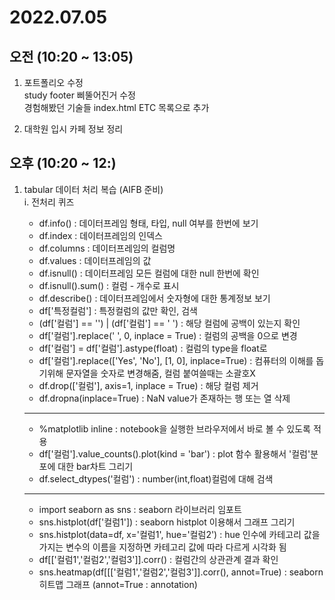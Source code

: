 # 2022.07.05

## 오전 (10:20 ~ 13:05)  

1. 포트폴리오 수정  
study footer 삐뚤어진거 수정  
경험해봤던 기술들 index.html ETC 목록으로 추가  

2. 대학원 입시 카페 정보 정리  

## 오후 (10:20 ~ 12:)  

1. tabular 데이터 처리 복습 (AIFB 준비)  
    i. 전처리 퀴즈  
    - df.info() : 데이터프레임 형태, 타입, null 여부를 한번에 보기  
    - df.index : 데이터프레임의 인덱스  
    - df.columns : 데이터프레임의 컬럼명  
    - df.values : 데이터프레임의 값   
    - df.isnull() : 데이터프레임 모든 컬럼에 대한 null 한번에 확인
    - df.isnull().sum() : 컬럼 - 개수로 표시
    - df.describe() : 데이터프레임에서 숫자형에 대한 통계정보 보기
    - df['특정컬럼'] : 특정컬럼의 값만 확인, 검색
    - (df['컬럼'] == '') | (df['컬럼'] == ' ') : 해당 컬럼에 공백이 있는지 확인
    - df['컬럼'].replace(' ', 0, inplace = True) : 컬럼의 공백을 0으로 변경
    - df['컬럼'] = df['컬럼'].astype(float) : 컬럼의 type을 float로 
    - df['컬럼'].replace(['Yes', 'No'], [1, 0], inplace=True) : 컴퓨터의 이해를 돕기위해 문자열을 숫자로 변경해줌, 컬럼 붙여쓸때는 소괄호X
    - df.drop(['컬럼'], axis=1, inplace = True) : 해당 컬럼 제거
    - df.dropna(inplace=True) : NaN value가 존재하는 행 또는 열 삭제
    <hr>

    - %matplotlib inline : notebook을 실행한 브라우저에서 바로 볼 수 있도록 적용
    - df['컬럼'].value_counts().plot(kind = 'bar') : plot 함수 활용해서 '컬럼'분포에 대한 bar차트 그리기
    - df.select_dtypes('컬럼') : number(int,float)컬럼에 대해 검색  
    <hr>

    - import seaborn as sns : seaborn 라이브러리 임포트
    - sns.histplot(df['컬럼1']) : seaborn histplot 이용해서 그래프 그리기
    - sns.histplot(data=df, x='컬럼1', hue='컬럼2') : hue 인수에 카테고리 값을 가지는 변수의 이름을 지정하면 카테고리 값에 따라 다르게 시각화 됨
    - df[['컬럼1','컬럼2','컬럼3']].corr() : 컬럼간의 상관관계 결과 확인
    - sns.heatmap(df[[['컬럼1','컬럼2','컬럼3']].corr(), annot=True) : seaborn 히트맵 그래프 (annot=True : annotation)